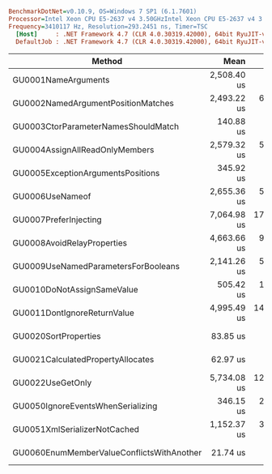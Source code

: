 ``` ini

BenchmarkDotNet=v0.10.9, OS=Windows 7 SP1 (6.1.7601)
Processor=Intel Xeon CPU E5-2637 v4 3.50GHzIntel Xeon CPU E5-2637 v4 3.50GHz, ProcessorCount=16
Frequency=3410117 Hz, Resolution=293.2451 ns, Timer=TSC
  [Host]     : .NET Framework 4.7 (CLR 4.0.30319.42000), 64bit RyuJIT-v4.7.2116.0
  DefaultJob : .NET Framework 4.7 (CLR 4.0.30319.42000), 64bit RyuJIT-v4.7.2116.0


```
 |                                    Method |        Mean |       Error |     StdDev |      Median |   Gen 0 |  Gen 1 | Allocated |
 |------------------------------------------ |------------:|------------:|-----------:|------------:|--------:|-------:|----------:|
 |                       GU0001NameArguments | 2,508.40 us |   1.7381 us |   2.493 us | 2,507.52 us |       - |      - |   11728 B |
 |        GU0002NamedArgumentPositionMatches | 2,493.22 us |  63.3161 us | 186.689 us | 2,457.08 us | 27.3438 |      - |  185026 B |
 |       GU0003CtorParameterNamesShouldMatch |   140.88 us |   3.9939 us |  11.776 us |   139.73 us |  0.7324 | 0.2441 |    6510 B |
 |            GU0004AssignAllReadOnlyMembers | 2,579.32 us |  55.2618 us | 162.941 us | 2,578.97 us | 15.6250 |      - |  104739 B |
 |         GU0005ExceptionArgumentsPositions |   345.92 us |   6.8229 us |  10.822 us |   345.40 us |       - |      - |     692 B |
 |                           GU0006UseNameof | 2,655.36 us |  58.6237 us | 171.933 us | 2,664.66 us | 31.2500 |      - |  211833 B |
 |                     GU0007PreferInjecting | 7,064.98 us | 178.3777 us | 514.660 us | 7,034.30 us |       - |      - |   30150 B |
 |                GU0008AvoidRelayProperties | 4,663.66 us |  93.0221 us | 256.210 us | 4,681.26 us |  7.8125 |      - |  105537 B |
 |       GU0009UseNamedParametersForBooleans | 2,141.26 us |  51.0187 us | 145.559 us | 2,124.95 us |       - |      - |     160 B |
 |                GU0010DoNotAssignSameValue |   505.42 us |  11.7541 us |  34.287 us |   501.28 us |       - |      - |    1004 B |
 |               GU0011DontIgnoreReturnValue | 4,995.49 us | 140.5587 us | 410.016 us | 4,954.92 us | 78.1250 |      - |  507654 B |
 |                      GU0020SortProperties |    83.85 us |   1.6824 us |   4.934 us |    83.68 us |  0.6104 |      - |    4392 B |
 |         GU0021CalculatedPropertyAllocates |    62.97 us |   1.2485 us |   3.397 us |    63.02 us |       - |      - |      41 B |
 |                          GU0022UseGetOnly | 5,734.08 us | 126.3002 us | 364.405 us | 5,738.06 us | 15.6250 |      - |  148609 B |
 |         GU0050IgnoreEventsWhenSerializing |   346.15 us |  23.9144 us |  70.512 us |   305.15 us |  2.4414 |      - |   16664 B |
 |              GU0051XmlSerializerNotCached | 1,152.37 us |  35.0444 us | 102.779 us | 1,140.56 us | 27.3438 |      - |  182323 B |
 | GU0060EnumMemberValueConflictsWithAnother |    21.74 us |   0.5504 us |   1.597 us |    21.55 us |  0.1221 | 0.0305 |     950 B |
